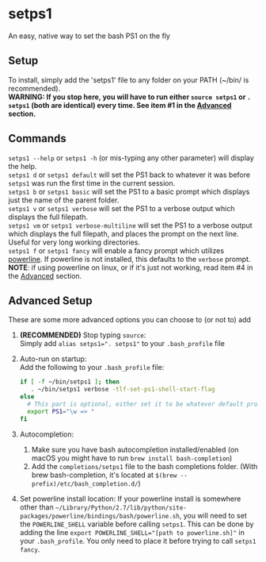 # setps1
An easy, native way to set the bash PS1 on the fly


## Setup
To install, simply add the 'setps1' file to any folder on your PATH (~/bin/ is recommended).   
**WARNING: If you stop here, you will have to run either `source setps1` or `. setps1` (both are identical) every time. See item #1 in the [Advanced](#advanced-setup) section.**

## Commands
`setps1 --help` or `setps1 -h` (or mis-typing any other parameter) will display the help.  
`setps1 d` or `setps1 default` will set the PS1 back to whatever it was before `setps1` was run the first time in the current session.  
`setps1 b` or `setps1 basic` will set the PS1 to a basic prompt which displays just the name of the parent folder.  
`setps1 v` or `setps1 verbose` will set the PS1 to a verbose output which displays the full filepath.  
`setps1 vm` or `setps1 verbose-multiline` will set the PS1 to a verbose output which displays the full filepath, and places the prompt on the next line. Useful for very long working directories.  
`setps1 f` or `setps1 fancy` will enable a fancy prompt which utilizes [powerline](http://powerline.readthedocs.io). If powerline is not installed, this defaults to the `verbose` prompt. **NOTE**: if using powerline on linux, or if it's just not working, read item #4 in the [Advanced](#advanced-setup) section.

## Advanced Setup
These are some more advanced options you can choose to (or not to) add

1. **(RECOMMENDED)** Stop typing `source`:  
   Simply add `alias setps1=". setps1"` to your `.bash_profile` file
1. Auto-run on startup:  
   Add the following to your `.bash_profile` file:
   
   ```bash
   if [ -f ~/bin/setps1 ]; then
      . ~/bin/setps1 verbose -tlf-set-ps1-shell-start-flag
   else
     # This part is optional, either set it to be whatever default prompt you want, or just remove it entirely
     export PS1="\w => "
   fi
   ```
1. Autocompletion:  
   1. Make sure you have bash autocompletion installed/enabled (on macOS you might have to run `brew install bash-completion`)
   2. Add the `completions/setps1` file to the bash completions folder. (With brew bash-completion, it's located at `$(brew --prefix)/etc/bash_completion.d/`)
1. Set powerline install location:
   If your powerline install is somewhere other than `~/Library/Python/2.7/lib/python/site-packages/powerline/bindings/bash/powerline.sh`, you will need to set the `POWERLINE_SHELL` variable before calling `setps1`. This can be done by adding the line `export POWERLINE_SHELL="[path to powerline.sh]"` in your `.bash_profile`. You only need to place it before trying to call `setps1 fancy`.

